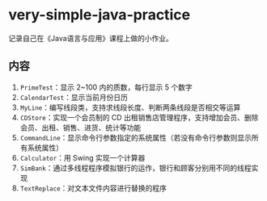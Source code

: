# very-simple-java-practice
记录自己在《Java语言与应用》课程上做的小作业。

## 内容

1. `PrimeTest`：显示 2~100 内的质数，每行显示 5 个数字
2. `CalendarTest`：显示当前月份日历
3. `MyLine`：编写线段类，支持求线段长度、判断两条线段是否相交等运算
4. `CDStore`：实现一个会员制的 CD 出租销售店管理程序，支持增加会员、删除会员、出租、销售、进货、统计等功能
5. `CommandLine`：显示命令行参数指定的系统属性（若没有命令行参数则显示所有系统属性）
6. `Calculator`：用 Swing 实现一个计算器
7. `SimBank`：通过多线程程序模拟银行的运作，银行和顾客分别用不同的线程实现
8. `TextReplace`：对文本文件内容进行替换的程序

